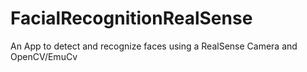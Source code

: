 # FacialRecognitionRealSense
An App to detect and recognize faces using a RealSense Camera and OpenCV/EmuCv
